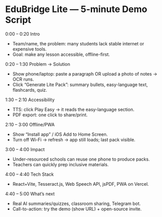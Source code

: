# EduBridge Lite — 5-minute Demo Script

0:00 – 0:20 Intro
- Team/name, the problem: many students lack stable internet or expensive tools.
- Goal: make any lesson accessible, offline-first.

0:20 – 1:30 Problem → Solution
- Show phone/laptop: paste a paragraph OR upload a photo of notes → OCR runs.
- Click “Generate Lite Pack”: summary bullets, easy-language text, flashcards, quiz.

1:30 – 2:10 Accessibility
- TTS: click Play Easy → it reads the easy-language section.
- PDF export: one click to share/print.

2:10 – 3:00 Offline/PWA
- Show “Install app” / iOS Add to Home Screen.
- Turn off Wi-Fi → refresh → app still loads; last pack visible.

3:00 – 4:00 Impact
- Under-resourced schools can reuse one phone to produce packs.
- Teachers can quickly prep inclusive materials.

4:00 – 4:40 Tech Stack
- React+Vite, Tesseract.js, Web Speech API, jsPDF, PWA on Vercel.

4:40 – 5:00 What’s next
- Real AI summaries/quizzes, classroom sharing, Telegram bot.
- Call-to-action: try the demo (show URL) + open-source invite.
